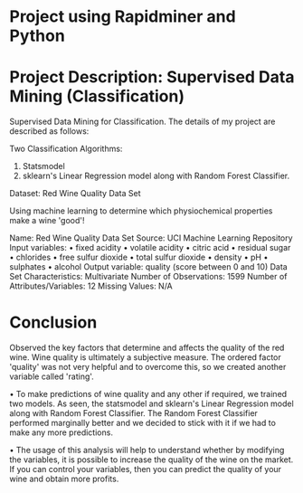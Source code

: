 # Project using Rapidminer and Python 

# Project Description: Supervised Data Mining (Classification)

Supervised Data Mining for Classification. The details of my project are described as follows:

Two Classification Algorithms:

1.	Statsmodel 
2.	sklearn's Linear Regression model along with Random Forest Classifier. 

Dataset: Red Wine Quality Data Set

Using machine learning to determine which physiochemical properties make a wine 'good'!

Name: Red Wine Quality Data Set
Source: UCI Machine Learning Repository
Input variables:
•	fixed acidity
•	volatile acidity
•	citric acid
•	residual sugar
•	chlorides
•	free sulfur dioxide
•	total sulfur dioxide
•	density
•	pH
•	sulphates
•	alcohol
Output variable: quality (score between 0 and 10)
Data Set Characteristics: Multivariate
Number of Observations: 1599
Number of Attributes/Variables: 12
Missing Values: N/A

# Conclusion

Observed the key factors that determine and affects the quality of the red wine. Wine quality is ultimately a subjective measure. 
The ordered factor 'quality' was not very helpful and to overcome this, so we created another variable called 'rating'.

•	To make predictions of wine quality and any other if required, we trained two models. As seen, the statsmodel and sklearn's Linear Regression model 
along with Random Forest Classifier. The Random Forest Classifier performed marginally better and we decided to stick with it if we had to make any more predictions.

•	The usage of this analysis will help to understand whether by modifying the variables, it is possible to increase the quality of the wine on the market. 
If you can control your variables, then you can predict the quality of your wine and obtain more profits.
